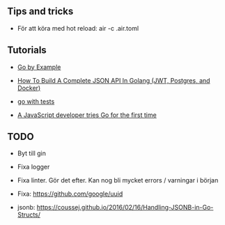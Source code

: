 

## Tips and tricks

* För att köra med hot reload: air -c .air.toml

## Tutorials

* [Go by Example](https://gobyexample.com/)

* [How To Build A Complete JSON API In Golang (JWT, Postgres, and Docker)](https://www.youtube.com/watch?v=pwZuNmAzaH8)

* [go with tests](https://quii.gitbook.io/learn-go-with-tests)

* [A JavaScript developer tries Go for the first time](https://gebna.gg/blog/javascript-developer-tries-golang/)

## TODO

* Byt till gin
 
* Fixa logger

* Fixa linter. Gör det efter. Kan nog bli mycket errors / varningar i början
 
* Fixa: https://github.com/google/uuid
 
* jsonb: https://coussej.github.io/2016/02/16/Handling-JSONB-in-Go-Structs/
